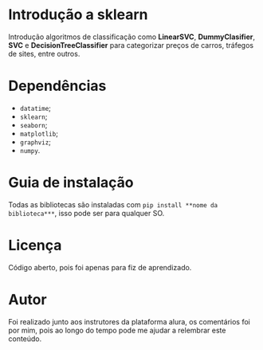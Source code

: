 # Introdução a sklearn

Introdução algoritmos de classificação como **LinearSVC**, **DummyClasifier**, **SVC** e **DecisionTreeClassifier** para categorizar preços de carros, tráfegos de sites, entre outros.


# Dependências

* ```datatime```;
* ```sklearn```;
* ```seaborn```;
* ```matplotlib```;
* ```graphviz```;
* ```numpy```.



# Guia de instalação

Todas as bibliotecas são instaladas com ```pip install **nome da biblioteca***```, isso pode ser para qualquer SO.

# Licença

Código aberto, pois foi apenas para fiz de aprendizado.

# Autor

Foi realizado junto aos instrutores da plataforma alura, os comentários foi por mim, pois ao longo do tempo pode me ajudar a relembrar este conteúdo.